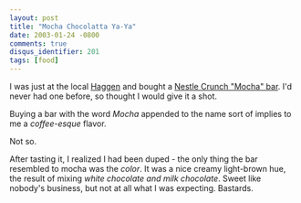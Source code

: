 ```yaml
---
layout: post
title: "Mocha Chocolatta Ya-Ya"
date: 2003-01-24 -0800
comments: true
disqus_identifier: 201
tags: [food]
---
```

I was just at the local [Haggen](http://www.haggen.com) and bought a
[Nestle Crunch "Mocha" bar](http://www.bradkent.com/cgi-bin/cdb.pl?224).
I'd never had one before, so thought I would give it a shot.

 Buying a bar with the word *Mocha* appended to the name sort of implies
to me a *coffee-esque* flavor.

 Not so.

 After tasting it, I realized I had been duped - the only thing the bar
resembled to mocha was the *color*. It was a nice creamy light-brown
hue, the result of mixing *white chocolate and milk chocolate*. Sweet
like nobody's business, but not at all what I was expecting. Bastards.

